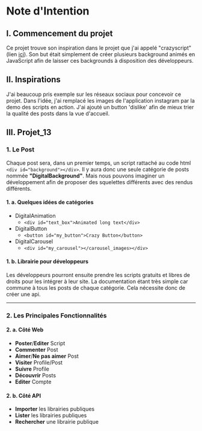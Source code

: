 # Note d'Intention

## I. Commencement du projet

Ce projet trouve son inspiration dans le projet que j'ai appelé
"crazyscript"
(lien [ici](https://github.com/GoswaTech/crazyscript)). Son but
était simplement de créer plusieurs background animés en
JavaScript afin de laisser ces backgrounds à disposition des
développeurs.

## II. Inspirations

J'ai beaucoup pris exemple sur les réseaux sociaux pour concevoir
ce projet. Dans l'idée, j'ai remplacé les images de l'application
instagram par la demo des scripts en action. J'ai ajouté un
button 'dislike' afin de mieux trier la qualité des posts dans la
vue d'accueil.

## III. Projet_13

### 1. Le Post

Chaque post sera, dans un premier temps, un script rattaché au
code html `<div id="background"></div>`. Il y aura donc une
seule catégorie de posts nommée **"DigitalBackground"**. Mais nous
pouvons imaginer un développement afin de proposer des squelettes
différents avec des rendus différents.

#### 1. a. Quelques idées de catégories
- DigitalAnimation
    - `<div id="text_box">Animated long text</div>`
- DigitalButton
    - `<button id="my_button">Crazy Button</button>`
- DigitalCarousel
    - `<div id="my_carousel"></carousel_images></div>`

#### 1. b. Librairie pour développeurs

Les développeurs pourront ensuite prendre les scripts gratuits
et libres de droits pour les intégrer à leur site. La
documentation étant très simple car commune à tous les posts
de chaque catégorie. Cela nécessite donc de créer une api.

---

### 2. Les Principales Fonctionnalités

#### 2. a. Côté Web

- **Poster**/**Editer** Script
- **Commenter** Post
- **Aimer**/**Ne pas aimer** Post
- **Visiter** Profile/Post
- **Suivre** Profile
- **Découvrir** Posts
- **Editer** Compte

#### 2. b. Côté API

- **Importer** les librairies publiques
- **Lister** les librairies publiques
- **Rechercher** une librairie publique
